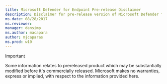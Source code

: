 ```yaml
---
title: Microsoft Defender for Endpoint Pre-release Disclaimer
description: Disclaimer for pre-release version of Microsoft Defender for Endpoint.
ms.date: 08/28/2017
ms.reviewer: 
manager: dansimp
ms.author: macapara
author: mjcaparas
ms.prod: w10
---
```


> [!IMPORTANT]
> Some information relates to prereleased product which may be substantially modified before it's commercially released. Microsoft makes no warranties, express or implied, with respect to the information provided here.
